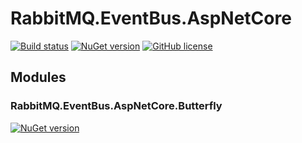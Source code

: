 # RabbitMQ.EventBus.AspNetCore
[![Build status](https://ci.appveyor.com/api/projects/status/i4ihb5lhirj5l932?svg=true)](https://ci.appveyor.com/project/ojdev/rabbitmq-eventbus-aspnetcore)
[![NuGet version](https://badge.fury.io/nu/RabbitMQ.EventBus.AspNetCore.svg)](https://badge.fury.io/nu/RabbitMQ.EventBus.AspNetCore)
[![GitHub license](https://img.shields.io/github/license/ojdev/RabbitMQ.EventBus.AspNetCore.svg)](https://github.com/ojdev/RabbitMQ.EventBus.AspNetCore/blob/master/LICENSE)


## Modules
### RabbitMQ.EventBus.AspNetCore.Butterfly
[![NuGet version](https://badge.fury.io/nu/RabbitMQ.EventBus.AspNetCore.Butterfly.svg)](https://badge.fury.io/nu/RabbitMQ.EventBus.AspNetCore.Butterfly)
